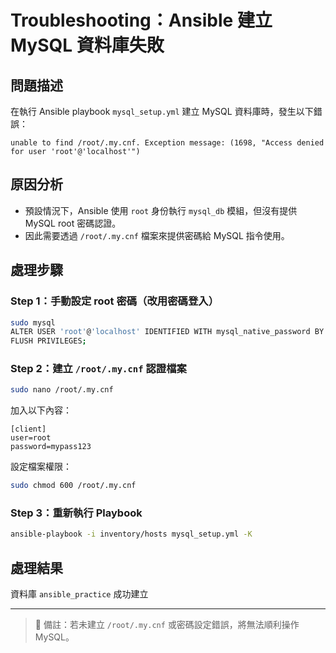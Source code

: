# Troubleshooting：Ansible 建立 MySQL 資料庫失敗

## 問題描述
在執行 Ansible playbook `mysql_setup.yml` 建立 MySQL 資料庫時，發生以下錯誤：

```
unable to find /root/.my.cnf. Exception message: (1698, "Access denied for user 'root'@'localhost'")
```

## 原因分析
- 預設情況下，Ansible 使用 `root` 身份執行 `mysql_db` 模組，但沒有提供 MySQL root 密碼認證。
- 因此需要透過 `/root/.my.cnf` 檔案來提供密碼給 MySQL 指令使用。

## 處理步驟

### Step 1：手動設定 root 密碼（改用密碼登入）

```bash
sudo mysql
ALTER USER 'root'@'localhost' IDENTIFIED WITH mysql_native_password BY 'mypass123';
FLUSH PRIVILEGES;
```

### Step 2：建立 `/root/.my.cnf` 認證檔案

```bash
sudo nano /root/.my.cnf
```

加入以下內容：

```
[client]
user=root
password=mypass123
```

設定檔案權限：

```bash
sudo chmod 600 /root/.my.cnf
```

### Step 3：重新執行 Playbook

```bash
ansible-playbook -i inventory/hosts mysql_setup.yml -K
```

## 處理結果

資料庫 `ansible_practice` 成功建立

---

> 📌 備註：若未建立 `/root/.my.cnf` 或密碼設定錯誤，將無法順利操作 MySQL。
